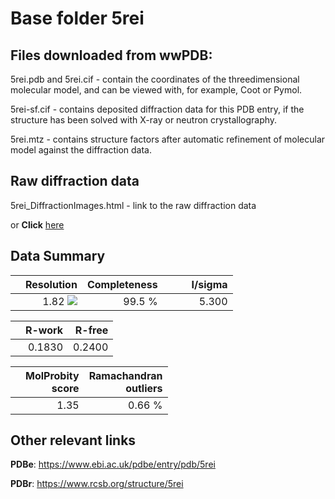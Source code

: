 # Base folder 5rei

## Files downloaded from wwPDB:

5rei.pdb and 5rei.cif - contain the coordinates of the threedimensional molecular model, and can be viewed with, for example, Coot or Pymol.

5rei-sf.cif - contains deposited diffraction data for this PDB entry, if the structure has been solved with X-ray or neutron crystallography.

5rei.mtz - contains structure factors after automatic refinement of molecular model against the diffraction data.

## Raw diffraction data

5rei_DiffractionImages.html - link to the raw diffraction data 

or **Click** [here](https://zenodo.org/record/3730818) 

## Data Summary
|   | Resolution | Completeness| I/sigma |
|---|-------------:|----------------:|--------------:|
|   |1.82 <img src="https://latex.codecogs.com/svg.latex?{\mbox{\normalfont\AA}}"/>|99.5  %|<img width=50/>5.300|

|   | **R-work**| **R-free**   
|---|-------------:|----------------:|           
||0.1830|0.2400|

|   |**MolProbity<br>score**| **Ramachandran<br>outliers** 
|---|-------------:|----------------:|
||1.35|0.66 %|

## Other relevant links 
**PDBe**:  https://www.ebi.ac.uk/pdbe/entry/pdb/5rei
 
**PDBr**: https://www.rcsb.org/structure/5rei 

